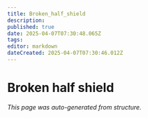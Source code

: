 ```yaml
---
title: Broken_half_shield
description: 
published: true
date: 2025-04-07T07:30:48.065Z
tags: 
editor: markdown
dateCreated: 2025-04-07T07:30:46.012Z
---
```


# Broken half shield

*This page was auto-generated from structure.*